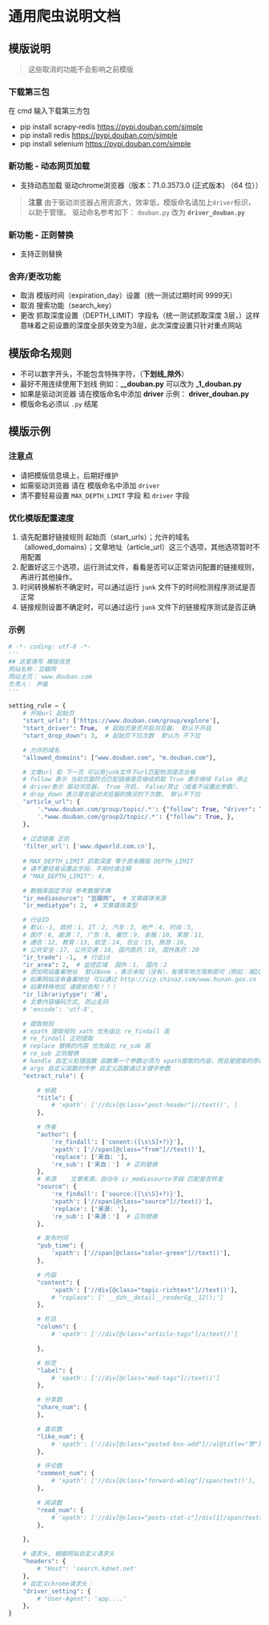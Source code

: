 # 通用爬虫说明文档

## 模版说明
> 这些取消的功能不会影响之前模版

### 下载第三包
在 cmd 输入下载第三方包
- pip install scrapy-redis https://pypi.douban.com/simple
- pip install redis https://pypi.douban.com/simple
- pip install selenium https://pypi.douban.com/simple

### 新功能 - 动态网页加载
- 支持动态加载 驱动chrome浏览器（版本：71.0.3573.0 (正式版本) （64 位））
> **注意**
> 由于驱动浏览器占用资源大，效率低，模版命名请加上`driver`标识，以助于管理。
> 驱动命名参考如下：
> `douban.py` 改为 **`driver_douban.py`**

### 新功能 - 正则替换
- 支持正则替换

### 舍弃/更改功能
- 取消 模版时间（expiration_day）设置（统一测试过期时间 9999天）
- 取消 搜索功能（search_key）
- 更改 抓取深度设置（DEPTH_LIMIT）字段名（统一测试抓取深度 3层，）这样意味着之前设置的深度全部失效变为3层，此次深度设置只针对重点网站


## 模版命名规则
- 不可以数字开头，不能包含特殊字符，（**下划线_除外**）
- 最好不用连续使用下划线 例如：**__douban.py** 可以改为 **_1_douban.py**
- 如果是驱动浏览器 请在模版命名中添加 **driver** 示例： **driver_douban.py**
- 模版命名必须以 `.py` 结尾

## 模版示例
### 注意点
- 请把模版信息填上，后期好维护
- 如需驱动浏览器 请在 模版命名中添加 `driver`
- 清不要轻易设置 `MAX_DEPTH_LIMIT` 字段 和 `driver` 字段

### 优化模版配置速度
1. 请先配置好链接规则 起始页（start_urls）；允许的域名（allowed_domains）；文章地址（article_url）这三个选项，其他选项暂时不用配置
2. 配置好这三个选项，运行测试文件，看看是否可以正常访问配置的链接规则，再进行其他操作。
3. 时间转换解析不确定时，可以通过运行 `junk` 文件下的时间检测程序测试是否正常
4. 链接规则设置不确定时，可以通过运行 `junk` 文件下的链接程序测试是否正确


### 示例
```python
# -*- coding: utf-8 -*-
'''
## 这里填写 模版信息
网站名称：豆瓣网
网站主页： www.douban.com
负责人： 尹强
'''

setting_rule = {
    # 开始url 起始页
    "start_urls": ['https://www.douban.com/group/explore'],
    "start_driver": True,  # 起始页是否开启浏览器， 默认不开启
    "start_drop_down": 3,  # 起始页下拉次数  默认为 不下拉

    # 允许的域名
    "allowed_domains": ["www.douban.com", "m.douban.com"],

    # 文章url 和 下一页 可以用junk文件下url匹配检测是否合格
    # follow 表示 当前页面符合匹配链接是否继续抓取 True 表示继续 False 停止
    # driver表示 驱动浏览器， True 开启， False/禁止（或者不设置此参数），
    # drop_down 表示是在驱动浏览器的情况的下次数， 默认不下拉
    "article_url": {
        '.*www.douban.com/group/topic/.*': {"follow": True, "driver": True, "drop_down": 2},
        '.*www.douban.com/group2/topic/.*': {"follow": True, },
    },
    
    # 过滤链接 正则
    'filter_url': ['www.dgworld.com.cn'],
    
    # MAX_DEPTH_LIMIT 抓取深度 等于原来模版 DEPTH_LIMIT
    # 请不要轻易设置此字段，不用时请注释
    # "MAX_DEPTH_LIMIT": 4,

    # 数据库固定字段 参考数据字典
    "ir_mediasource": "豆瓣网",  # 文章媒体来源
    "ir_mediatype": 2,  # 文章媒体类型

    # 行业ID
    # 默认:-1, 政府：1, IT：2, 汽车：3, 地产：4, 时尚：5,
    # 医疗：6, 能源：7, 广告：8, 餐饮：9, 金融：10, 家居：11,
    # 通信：12, 教育：13, 航空：14, 农业：15, 旅游：16,
    # 公共安全：17, 公共交通：18, 国内医药：19, 国外医药：20
    "ir_trade": -1,  # 行业id
    "ir_area": 2,  # 监控区域  国外：1， 国内：2
    # 添加网站备案地址  默认None ，表示未知（没有），有填写地方简称即可（例如：湘ICP备05000618号 填写: 湘 即可）
    # 如果网站没有备案地址 可以通过 http://icp.chinaz.com/www.hunan.gov.cn 查询
    # 如果特殊地区 请提前告知！！！
    "ir_librariytype": '湘',
    # 文章内容编码方式, 防止乱码
    # 'encode': 'utf-8',

    # 提取规则
    # xpath 提取规则 xath 优先级比 re_findall 高
    # re_findall 正则提取
    # replace 替换的内容 优先级比 re_sub 高
    # re_sub 正则替换
    # handle 自定义处理函数 函数第一个参数必须为 xpath提取的内容，而且是提取的原格式list类型
    # args 自定义函数的传参 自定义函数通过关键字参数
    "extract_rule": {

        # 标题
        "title": {
            # 'xpath': ['//div[@class="post-header"]//text()', ]
        },

        # 作者
        "author": {
            're_findall': ['conent:([\s\S]+?)}'],
            'xpath': ['//span[@class="from"]//text()'],
            'replace': ['来自: '],
            're_sub': ['来自：']  # 正则替换
        },
        # 来源    文章来源，自动与 ir_mediasource字段 匹配是否转发
        "source": {
            're_findall': ['source:([\s\S]+?)}'],
            'xpath': ['//span[@class="source"]//text()'],
            'replace': ['来源: '],
            're_sub': ['来源：']  # 正则替换
        },

        # 发布时间
        "pub_time": {
            'xpath': ['//span[@class="color-green"]//text()'],
        },

        # 内容
        "content": {
            'xpath': ['//div[@class="topic-richtext"]//text()'],
            # "replace": [' __dzh__detail__renderGg__12();']
        },

        # 栏目
        "column": {
            # 'xpath': ['//div[@class="article-tags"]/a/text()']

        },

        # 标签
        "label": {
            # 'xpath': ['//div[@class="mod-tags"]//text()']
        },

        # 分享数
        "share_num": {
        },

        # 喜欢数
        "like_num": {
            # 'xpath': ['//div[@class="posted-box-add"]//a[@title="赞"]//span[@class="c-alarm"]/text()'],
        },

        # 评论数
        "comment_num": {
            # 'xpath': ['//div[@class="forward-wblog"]/span/text()'],
        },

        # 阅读数
        "read_num": {
            # 'xpath': ['//div[@class="posts-stat-c"]/div[1]/span/text()'],
        },

    },

    # 请求头, 根据网站自定义请求头
    "headers": {
        # "Host": 'search.kdnet.net'
    },
    # 自定义chrome请求头：
    "driver_setting": {
        # "User-Agent": 'app....'
    },
}

```
